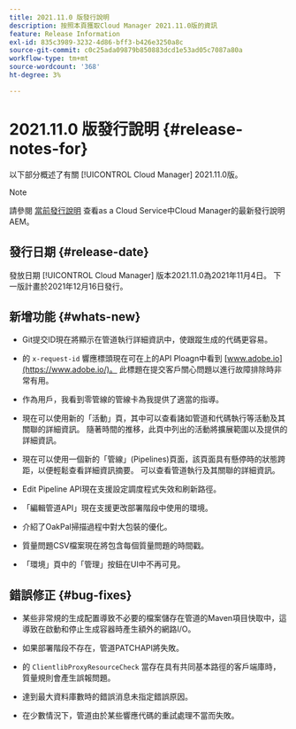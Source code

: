 ```yaml
---
title: 2021.11.0 版發行說明
description: 按照本頁獲取Cloud Manager 2021.11.0版的資訊
feature: Release Information
exl-id: 835c3989-3232-4d86-bff3-b426e3250a8c
source-git-commit: c0c25ada09879b850883dcd1e53ad05c7087a80a
workflow-type: tm+mt
source-wordcount: '368'
ht-degree: 3%

---
```


# 2021.11.0 版發行說明 {#release-notes-for}

以下部分概述了有關 [!UICONTROL Cloud Manager] 2021.11.0版。

>[!NOTE]
>請參閱 [當前發行說明](https://experienceleague.adobe.com/docs/experience-manager-cloud-service/onboarding/getting-access/release-notes-cloud-manager/release-notes-cm-current.html?lang=en#getting-access) 查看as a Cloud Service中Cloud Manager的最新發行說明AEM。

## 發行日期 {#release-date}

發放日期 [!UICONTROL Cloud Manager] 版本2021.11.0為2021年11月4日。
下一版計畫於2021年12月16日發行。

## 新增功能 {#whats-new}

* Git提交ID現在將顯示在管道執行詳細資訊中，使跟蹤生成的代碼更容易。

* 的 `x-request-id` 響應標頭現在可在上的API Ploagn中看到 [www.adobe.io](https://www.adobe.io/)。 此標題在提交客戶關心問題以進行故障排除時非常有用。

* 作為用戶，我看到零管線的管線卡為我提供了適當的指導。

* 現在可以使用新的「活動」頁，其中可以查看諸如管道和代碼執行等活動及其關聯的詳細資訊。 隨著時間的推移，此頁中列出的活動將擴展範圍以及提供的詳細資訊。

* 現在可以使用一個新的「管線」(Pipelines)頁面，該頁面具有懸停時的狀態跨距，以便輕鬆查看詳細資訊摘要。 可以查看管道執行及其關聯的詳細資訊。

* Edit Pipeline API現在支援設定調度程式失效和刷新路徑。

* 「編輯管道API」現在支援更改部署階段中使用的環境。

* 介紹了OakPal掃描過程中對大包裝的優化。

* 質量問題CSV檔案現在將包含每個質量問題的時間戳。

* 「環境」頁中的「管理」按鈕在UI中不再可見。

## 錯誤修正 {#bug-fixes}

* 某些非常規的生成配置導致不必要的檔案儲存在管道的Maven項目快取中，這導致在啟動和停止生成容器時產生額外的網路I/O。

* 如果部署階段不存在，管道PATCHAPI將失敗。

* 的 `ClientlibProxyResourceCheck` 當存在具有共同基本路徑的客戶端庫時，質量規則會產生誤報問題。

* 達到最大資料庫數時的錯誤消息未指定錯誤原因。

* 在少數情況下，管道由於某些響應代碼的重試處理不當而失敗。
